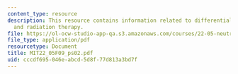 ```yaml
---
content_type: resource
description: This resource contains information related to differential equations
  and radiation therapy.
file: https://ol-ocw-studio-app-qa.s3.amazonaws.com/courses/22-05-neutron-science-and-reactor-physics-fall-2009/cccdf695046eabcd5d8f77d813a3bd7f_MIT22_05F09_ps02.pdf
file_type: application/pdf
resourcetype: Document
title: MIT22_05F09_ps02.pdf
uid: cccdf695-046e-abcd-5d8f-77d813a3bd7f
---
```

